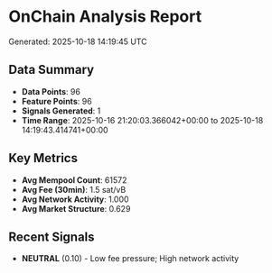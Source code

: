 # OnChain Analysis Report
Generated: 2025-10-18 14:19:45 UTC

## Data Summary
- **Data Points**: 96
- **Feature Points**: 96
- **Signals Generated**: 1
- **Time Range**: 2025-10-16 21:20:03.366042+00:00 to 2025-10-18 14:19:43.414741+00:00

## Key Metrics
- **Avg Mempool Count**: 61572
- **Avg Fee (30min)**: 1.5 sat/vB
- **Avg Network Activity**: 1.000
- **Avg Market Structure**: 0.629

## Recent Signals
- **NEUTRAL** (0.10) - Low fee pressure; High network activity
